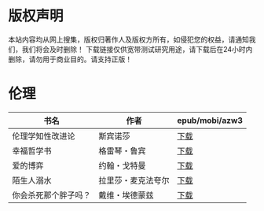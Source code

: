 # 版权声明

本站内容均从网上搜集，版权归著作人及版权方所有，如侵犯您的权益，请通知我们，我们将会及时删除！ 下载链接仅供宽带测试研究用途，请下载后在24小时内删除，请勿用于商业目的。请支持正版！

# 伦理

| 书名 | 作者 | epub/mobi/azw3 |
| --- | --- | --- |
| 伦理学知性改进论 | 斯宾诺莎 | [下载](https://url89.ctfile.com/f/31084289-1357043332-be26e7?p=8866) |
| 幸福哲学书 | 格雷琴・鲁宾 | [下载](https://url89.ctfile.com/f/31084289-1357036993-8eb226?p=8866) |
| 爱的博弈 | 约翰・戈特曼 | [下载](https://url89.ctfile.com/f/31084289-1357021213-4c529b?p=8866) |
| 陌生人溺水 | 拉里莎・麦克法夸尔 | [下载](https://url89.ctfile.com/f/31084289-1357015354-f2471d?p=8866) |
| 你会杀死那个胖子吗？ | 戴维・埃德蒙兹 | [下载](https://url89.ctfile.com/f/31084289-1357011724-00f728?p=8866) |
